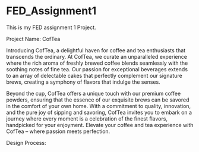 # FED_Assignment1
This is my FED assignment 1 Project.

Project Name: CofTea


Introducing CofTea, a delightful haven for coffee and tea enthusiasts that transcends the ordinary. At CofTea, we curate an unparalleled experience where the rich aroma of freshly brewed coffee blends seamlessly with the soothing notes of fine tea. Our passion for exceptional beverages extends to an array of delectable cakes that perfectly complement our signature brews, creating a symphony of flavors that indulge the senses.

Beyond the cup, CofTea offers a unique touch with our premium coffee powders, ensuring that the essence of our exquisite brews can be savored in the comfort of your own home. With a commitment to quality, innovation, and the pure joy of sipping and savoring, CofTea invites you to embark on a journey where every moment is a celebration of the finest flavors, handpicked for your enjoyment. Elevate your coffee and tea experience with CofTea – where passion meets perfection.



Design Process:
